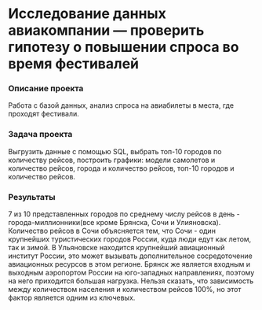 # Исследование данных авиакомпании — проверить гипотезу о повышении спроса во время фестивалей

### Описание проекта
Работа с базой данных, анализ спроса на авиабилеты в места, где проходят фестивали.

### Задача проекта
Выгрузить данные с помощью SQL, выбрать топ-10 городов по количеству рейсов, построить графики: модели самолетов и количество рейсов, города и количество рейсов, топ-10 городов и количество рейсов.

### Результаты
7 из 10 представленных городов по среднему числу рейсов в день - города-миллионники(все кроме Брянска, Сочи и Улияновска). Количество рейсов в Сочи объясняется тем, что Сочи - один крупнейших туристических городов России, куда люди едут как летом, так и зимой. В Ульяновске находится крупнейший авиационный институт России, это может вызывать дополнительное сосредоточение авиационных ресурсов в этом регионе. Брянск же является входным и выходным аэропортом России на юго-западных направлениях, поэтому на него приходится большая нагрузка. Нельзя сказать, что зависимость между количеством населения и количеством рейсов 100%, но этот фактор является одним из ключевых.
